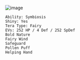 ![image](https://github.com/Xieons-Gaming-Corner/public/assets/109671906/58831f4f-f505-4fcb-9faa-f311e1c8ed9e)
```Florges @ Choice Specs
Ability: Symbiosis
Shiny: Yes
Tera Type: Fairy
EVs: 252 HP / 4 Def / 252 SpDef
Bold Nature
Fairy Wind
Safeguard
Pollen Puff
Helping Hand 
